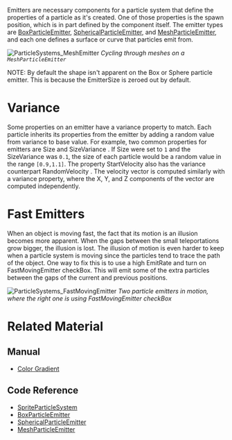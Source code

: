 Emitters are necessary components for a particle system that define the properties of a particle as it's created.  One of those properties is the spawn position, which is in part defined by the component itself.  The emitter types are [BoxParticleEmitter](https://github.com/ZilchEngine/ZilchDocs/blob/master/code_reference/class_reference/boxparticleemitter.markdown), [SphericalParticleEmitter](https://github.com/ZilchEngine/ZilchDocs/blob/master/code_reference/class_reference/sphericalparticleemitter.markdown), and [MeshParticleEmitter](https://github.com/ZilchEngine/ZilchDocs/blob/master/code_reference/class_reference/meshparticleemitter.markdown), and each one defines a surface or curve that particles emit from.



![ParticleSystems_MeshEmitter](https://media.githubusercontent.com/media/zeroengineteam/ZeroFiles/master/doc_files/46683.gif) *Cycling through meshes on a `MeshParticleEmitter`*


NOTE: By default the shape isn't apparent on the Box or Sphere particle emitter.  This is because the EmitterSize  is zeroed out by default.

 # Variance
Some properties on an emitter have a variance property to match.  Each particle inherits its properties from the emitter by adding a random value from variance to base value.  For example, two common properties for emitters are Size  and SizeVariance .  If Size  were set to `1` and the SizeVariance  was `0.1`, the size of each particle would be a random value in the range `[0.9,1.1]`.  The property StartVelocity  also has the variance counterpart RandomVelocity .  The velocity vector is computed similarly with a variance property, where the X, Y, and Z components of the vector are computed independently.

 # Fast Emitters
When an object is moving fast, the fact that its motion is an illusion becomes more apparent.  When the gaps between the small teleportations grow bigger, the illusion is lost.  The illusion of motion is even harder to keep when a particle system is moving since the particles tend to trace the path of the object.  One way to fix this is to use a high EmitRate  and turn on FastMovingEmitter checkBox.  This will emit some of the extra particles between the gaps of the current and previous positions.



![ParticleSystems_FastMovingEmitter](https://media.githubusercontent.com/media/zeroengineteam/ZeroFiles/master/doc_files/46688.gif) *Two particle emitters in motion, where the right one is using FastMovingEmitter checkBox*


 # Related Material
 ## Manual
- [Color Gradient](https://github.com/ZilchEngine/ZilchDocs/blob/master/zero_editor_documentation/zeromanual/architecture/resources/colorgradient.markdown)

 ## Code Reference
- [SpriteParticleSystem](https://github.com/ZilchEngine/ZilchDocs/blob/master/zero_editor_documentation/code_reference/class_reference/spriteparticlesystem.markdown)
- [BoxParticleEmitter](https://github.com/ZilchEngine/ZilchDocs/blob/master/code_reference/class_reference/boxparticleemitter.markdown)
- [SphericalParticleEmitter](https://github.com/ZilchEngine/ZilchDocs/blob/master/code_reference/class_reference/sphericalparticleemitter.markdown)
- [MeshParticleEmitter](https://github.com/ZilchEngine/ZilchDocs/blob/master/code_reference/class_reference/meshparticleemitter.markdown)
 

 